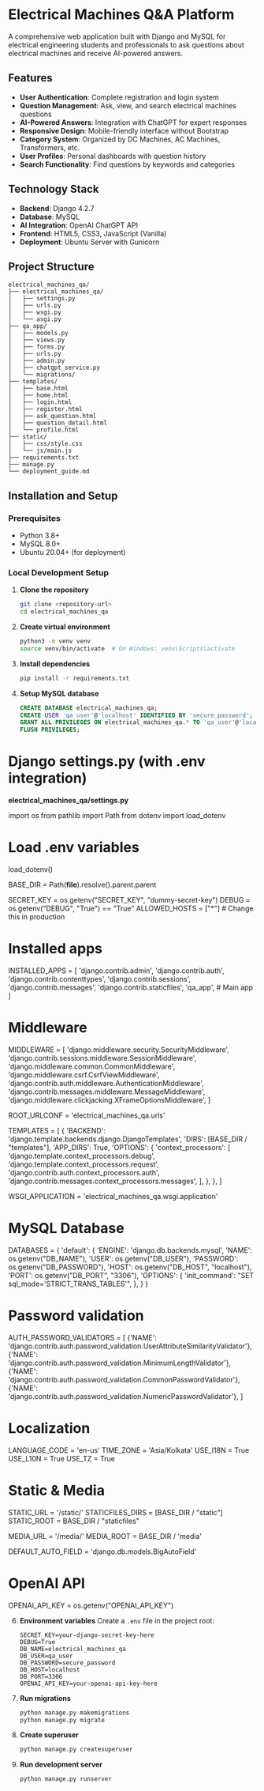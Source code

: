 
# Electrical Machines Q&A Platform

A comprehensive web application built with Django and MySQL for electrical engineering students and professionals to ask questions about electrical machines and receive AI-powered answers.

## Features

- **User Authentication**: Complete registration and login system
- **Question Management**: Ask, view, and search electrical machines questions
- **AI-Powered Answers**: Integration with ChatGPT for expert responses
- **Responsive Design**: Mobile-friendly interface without Bootstrap
- **Category System**: Organized by DC Machines, AC Machines, Transformers, etc.
- **User Profiles**: Personal dashboards with question history
- **Search Functionality**: Find questions by keywords and categories

## Technology Stack

- **Backend**: Django 4.2.7
- **Database**: MySQL
- **AI Integration**: OpenAI ChatGPT API
- **Frontend**: HTML5, CSS3, JavaScript (Vanilla)
- **Deployment**: Ubuntu Server with Gunicorn

## Project Structure

```
electrical_machines_qa/
├── electrical_machines_qa/    
│   ├── settings.py           
│   ├── urls.py             
│   ├── wsgi.py              
│   └── asgi.py              
├── qa_app/                   
│   ├── models.py           
│   ├── views.py             
│   ├── forms.py             
│   ├── urls.py              
│   ├── admin.py            
│   ├── chatgpt_service.py   
│   └── migrations/          
├── templates/                
│   ├── base.html            
│   ├── home.html            
│   ├── login.html           
│   ├── register.html        
│   ├── ask_question.html    
│   ├── question_detail.html 
│   └── profile.html         
├── static/                   
│   ├── css/style.css        
│   └── js/main.js           
├── requirements.txt          
├── manage.py                
└── deployment_guide.md      
```

## Installation and Setup

### Prerequisites

- Python 3.8+
- MySQL 8.0+
- Ubuntu 20.04+ (for deployment)

### Local Development Setup

1. **Clone the repository**
   ```bash
   git clone <repository-url>
   cd electrical_machines_qa
   ```

2. **Create virtual environment**
   ```bash
   python3 -m venv venv
   source venv/bin/activate  # On Windows: venv\Scripts\activate
   ```

3. **Install dependencies**
   ```bash
   pip install -r requirements.txt
   ```

4. **Setup MySQL database**
   ```sql
   CREATE DATABASE electrical_machines_qa;
   CREATE USER 'qa_user'@'localhost' IDENTIFIED BY 'secure_password';
   GRANT ALL PRIVILEGES ON electrical_machines_qa.* TO 'qa_user'@'localhost';
   FLUSH PRIVILEGES;
   ```
# Django settings.py (with .env integration)
**electrical_machines_qa/settings.py**

import os
from pathlib import Path
from dotenv import load_dotenv

# Load .env variables
load_dotenv()

BASE_DIR = Path(__file__).resolve().parent.parent

SECRET_KEY = os.getenv("SECRET_KEY", "dummy-secret-key")
DEBUG = os.getenv("DEBUG", "True") == "True"
ALLOWED_HOSTS = ["*"]  # Change this in production

# Installed apps
INSTALLED_APPS = [
    'django.contrib.admin',
    'django.contrib.auth',
    'django.contrib.contenttypes',
    'django.contrib.sessions',
    'django.contrib.messages',
    'django.contrib.staticfiles',
    'qa_app',  # Main app
]

# Middleware
MIDDLEWARE = [
    'django.middleware.security.SecurityMiddleware',
    'django.contrib.sessions.middleware.SessionMiddleware',
    'django.middleware.common.CommonMiddleware',
    'django.middleware.csrf.CsrfViewMiddleware',
    'django.contrib.auth.middleware.AuthenticationMiddleware',
    'django.contrib.messages.middleware.MessageMiddleware',
    'django.middleware.clickjacking.XFrameOptionsMiddleware',
]

ROOT_URLCONF = 'electrical_machines_qa.urls'

TEMPLATES = [
    {
        'BACKEND': 'django.template.backends.django.DjangoTemplates',
        'DIRS': [BASE_DIR / "templates"],
        'APP_DIRS': True,
        'OPTIONS': {
            'context_processors': [
                'django.template.context_processors.debug',
                'django.template.context_processors.request',
                'django.contrib.auth.context_processors.auth',
                'django.contrib.messages.context_processors.messages',
            ],
        },
    },
]

WSGI_APPLICATION = 'electrical_machines_qa.wsgi.application'

# MySQL Database
DATABASES = {
    'default': {
        'ENGINE': 'django.db.backends.mysql',
        'NAME': os.getenv("DB_NAME"),
        'USER': os.getenv("DB_USER"),
        'PASSWORD': os.getenv("DB_PASSWORD"),
        'HOST': os.getenv("DB_HOST", "localhost"),
        'PORT': os.getenv("DB_PORT", "3306"),
        'OPTIONS': {
            'init_command': "SET sql_mode='STRICT_TRANS_TABLES'",
        },
    }
}

# Password validation
AUTH_PASSWORD_VALIDATORS = [
    {'NAME': 'django.contrib.auth.password_validation.UserAttributeSimilarityValidator'},
    {'NAME': 'django.contrib.auth.password_validation.MinimumLengthValidator'},
    {'NAME': 'django.contrib.auth.password_validation.CommonPasswordValidator'},
    {'NAME': 'django.contrib.auth.password_validation.NumericPasswordValidator'},
]

# Localization
LANGUAGE_CODE = 'en-us'
TIME_ZONE = 'Asia/Kolkata'
USE_I18N = True
USE_L10N = True
USE_TZ = True

# Static & Media
STATIC_URL = '/static/'
STATICFILES_DIRS = [BASE_DIR / "static"]
STATIC_ROOT = BASE_DIR / "staticfiles"

MEDIA_URL = '/media/'
MEDIA_ROOT = BASE_DIR / 'media'

DEFAULT_AUTO_FIELD = 'django.db.models.BigAutoField'

# OpenAI API
OPENAI_API_KEY = os.getenv("OPENAI_API_KEY")





6. **Environment variables**
   Create a `.env` file in the project root:
   ```env
   SECRET_KEY=your-django-secret-key-here
   DEBUG=True
   DB_NAME=electrical_machines_qa
   DB_USER=qa_user
   DB_PASSWORD=secure_password
   DB_HOST=localhost
   DB_PORT=3306
   OPENAI_API_KEY=your-openai-api-key-here
   ```

7. **Run migrations**
   ```bash
   python manage.py makemigrations
   python manage.py migrate
   ```

8. **Create superuser**
   ```bash
   python manage.py createsuperuser
   ```

9. **Run development server**
   ```bash
   python manage.py runserver
   ```
